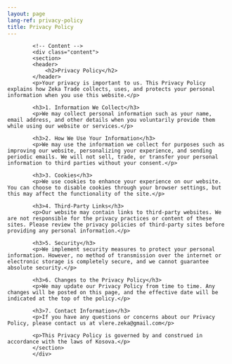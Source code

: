 ```yaml
---
layout: page
lang-ref: privacy-policy
title: Privacy Policy
---
```

<article id="main">
<!-- One -->
<section class="wrapper style4 container">

			<!-- Content -->
            <div class="content">
            <section>
            <header>
                <h2>Privacy Policy</h2>
            </header>
            <p>Your privacy is important to us. This Privacy Policy explains how Zeka Trade collects, uses, and protects your personal information when you use this website.</p>

            <h3>1. Information We Collect</h3>
            <p>We may collect personal information such as your name, email address, and other details when you voluntarily provide them while using our website or services.</p>

            <h3>2. How We Use Your Information</h3>
            <p>We may use the information we collect for purposes such as improving our website, personalizing your experience, and sending periodic emails. We will not sell, trade, or transfer your personal information to third parties without your consent.</p>

            <h3>3. Cookies</h3>
            <p>We use cookies to enhance your experience on our website. You can choose to disable cookies through your browser settings, but this may affect the functionality of the site.</p>

            <h3>4. Third-Party Links</h3>
            <p>Our website may contain links to third-party websites. We are not responsible for the privacy practices or content of these sites. Please review the privacy policies of third-party sites before providing any personal information.</p>

            <h3>5. Security</h3>
            <p>We implement security measures to protect your personal information. However, no method of transmission over the internet or electronic storage is completely secure, and we cannot guarantee absolute security.</p>

            <h3>6. Changes to the Privacy Policy</h3>
            <p>We may update our Privacy Policy from time to time. Any changes will be posted on this page, and the effective date will be indicated at the top of the policy.</p>

            <h3>7. Contact Information</h3>
            <p>If you have any questions or concerns about our Privacy Policy, please contact us at vlere.zeka@gmail.com</p>

            <p>This Privacy Policy is governed by and construed in accordance with the laws of Kosova.</p>
            </section>
            </div>
</section>
</article>